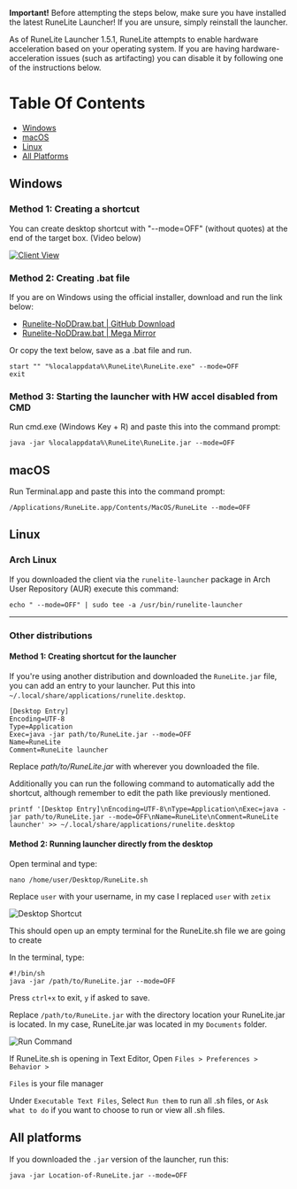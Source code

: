 **Important!** Before attempting the steps below, make sure you have installed the latest RuneLite Launcher! If you are unsure, simply reinstall the launcher.

As of RuneLite Launcher 1.5.1, RuneLite attempts to enable hardware acceleration based on your operating system. If you are having hardware-acceleration issues (such as artifacting) you can disable it by following one of the instructions below.

# Table Of Contents
- [Windows](#windows)
- [macOS](#macos)
- [Linux](#linux)
- [All Platforms](#all-platforms)

## Windows

### Method 1: Creating a shortcut

You can create desktop shortcut with "--mode=OFF" (without quotes) at the end of the target box. (Video below)

[![Client View](https://thumbs.gfycat.com/DamagedWealthyKoalabear-size_restricted.gif)](https://gfycat.com/DamagedWealthyKoalabear)

### Method 2: Creating .bat file

If you are on Windows using the official installer, download and run the link below:

* [Runelite-NoDDraw.bat | GitHub Download](files/runelite-no-ddraw.bat)
* [Runelite-NoDDraw.bat | Mega Mirror](https://mega.nz/#!xyYDgRYS!f6ShaNg6ULtuEsRdLk_Zm_QRzuU-x9SmihIMfVY_Vc0)

Or copy the text below, save as a .bat file and run.
```
start "" "%localappdata%\RuneLite\RuneLite.exe" --mode=OFF
exit
```

### Method 3: Starting the launcher with HW accel disabled from CMD

Run cmd.exe (Windows Key + R) and paste this into the command prompt:
```
java -jar %localappdata%\RuneLite\RuneLite.jar --mode=OFF
```

## macOS

Run Terminal.app and paste this into the command prompt:

```
/Applications/RuneLite.app/Contents/MacOS/RuneLite --mode=OFF
```

## Linux

### Arch Linux

If you downloaded the client via the `runelite-launcher` package in Arch User Repository (AUR) execute this command:

```
echo " --mode=OFF" | sudo tee -a /usr/bin/runelite-launcher
```

***

### Other distributions

#### Method 1: Creating shortcut for the launcher

If you're using another distribution and downloaded the `RuneLite.jar` file, you can add an entry to your launcher. Put this into `~/.local/share/applications/runelite.desktop`.
```
[Desktop Entry]
Encoding=UTF-8
Type=Application
Exec=java -jar path/to/RuneLite.jar --mode=OFF
Name=RuneLite
Comment=RuneLite launcher
```
Replace _path/to/RuneLite.jar_ with wherever you downloaded the file. 

Additionally you can run the following command to automatically add the shortcut, although remember to edit the path like previously mentioned.

```
printf '[Desktop Entry]\nEncoding=UTF-8\nType=Application\nExec=java -jar path/to/RuneLite.jar --mode=OFF\nName=RuneLite\nComment=RuneLite launcher' >> ~/.local/share/applications/runelite.desktop
```

#### Method 2: Running launcher directly from the desktop

Open terminal and type:
```
nano /home/user/Desktop/RuneLite.sh
```
Replace `user` with your username, in my case I replaced `user` with `zetix`

![Desktop Shortcut](https://i.imgur.com/rbA5Ykk.png)

This should open up an empty terminal for the RuneLite.sh file we are going to create

In the terminal, type:

```
#!/bin/sh
java -jar /path/to/RuneLite.jar --mode=OFF
```

Press `ctrl+x` to exit, `y` if asked to save.

Replace `/path/to/RuneLite.jar` with the directory location your RuneLite.jar is located. In my case, RuneLite.jar was located in my `Documents` folder.

![Run Command](https://i.imgur.com/RvCXBTG.png)

If RuneLite.sh is opening in Text Editor, Open `Files > Preferences > Behavior >`

`Files` is your file manager

Under `Executable Text Files`, Select `Run them` to run all .sh files, or `Ask what to do` if you want to choose to run or view all .sh files.

## All platforms

If you downloaded the `.jar` version of the launcher, run this:

```
java -jar Location-of-RuneLite.jar --mode=OFF
```